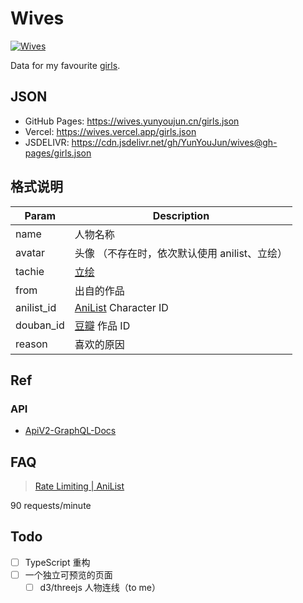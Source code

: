 # Wives

[![Wives](https://github.com/YunYouJun/wives/workflows/Wives/badge.svg)](https://wives.yunyoujun.cn/)

Data for my favourite [girls](https://www.yunyoujun.cn/girls/).

## JSON

- GitHub Pages: <https://wives.yunyoujun.cn/girls.json>
- Vercel: <https://wives.vercel.app/girls.json>
- JSDELIVR: <https://cdn.jsdelivr.net/gh/YunYouJun/wives@gh-pages/girls.json>

## 格式说明

| Param      | Description                                   |
| ---------- | --------------------------------------------- |
| name       | 人物名称                                      |
| avatar     | 头像 （不存在时，依次默认使用 anilist、立绘） |
| tachie     | [立绘](https://mzh.moegirl.org.cn/立绘)       |
| from       | 出自的作品                                    |
| anilist_id | [AniList](https://anilist.co/) Character ID   |
| douban_id  | [豆瓣](https://www.douban.com/) 作品 ID       |
| reason     | 喜欢的原因                                    |

## Ref

### API

- [ApiV2-GraphQL-Docs](https://github.com/AniList/ApiV2-GraphQL-Docs)

## FAQ

> [Rate Limiting | AniList](https://anilist.gitbook.io/anilist-apiv2-docs/overview/rate-limiting)

90 requests/minute

## Todo

- [ ] TypeScript 重构
- [ ] 一个独立可预览的页面
  - [ ] d3/threejs 人物连线（to me）
